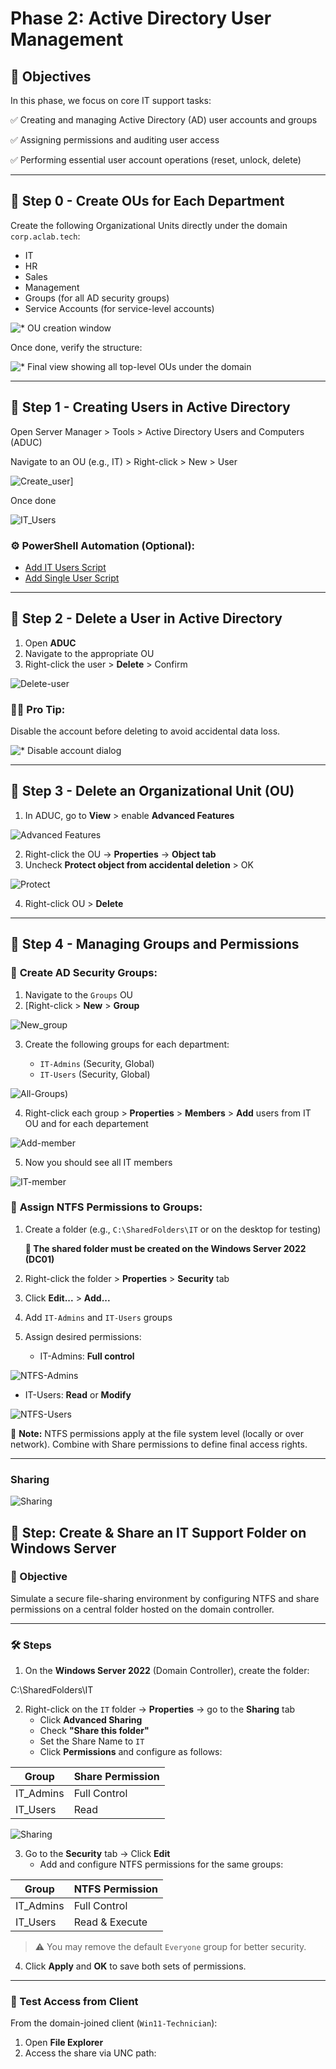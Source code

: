 # **Phase 2: Active Directory User Management**

## 🎯 **Objectives**

In this phase, we focus on core IT support tasks:

✅ Creating and managing Active Directory (AD) user accounts and groups

✅ Assigning permissions and auditing user access

✅ Performing essential user account operations (reset, unlock, delete)

---

## 🔴 **Step 0 - Create OUs for Each Department**

Create the following Organizational Units directly under the domain `corp.aclab.tech`:

* IT
* HR
* Sales
* Management
* Groups (for all AD security groups)
* Service Accounts (for service-level accounts)

![* OU creation window](https://github.com/AliChoukatli/CyberShield-Enterprise/blob/main/Screenshots/Phase%202/Create_OU.png)

Once done, verify the structure:

![* Final view showing all top-level OUs under the domain](https://github.com/AliChoukatli/CyberShield-Enterprise/blob/main/Screenshots/Phase%202/All_OU.png)

---

## 🔴 **Step 1 - Creating Users in Active Directory**

Open Server Manager > Tools > Active Directory Users and Computers (ADUC)

Navigate to an OU (e.g., IT) > Right-click > New > User
  
![Create_user](https://github.com/AliChoukatli/CyberShield-Enterprise/blob/main/Screenshots/Phase%202/Create_User.png)]
   

Once done

![IT_Users](https://github.com/AliChoukatli/CyberShield-Enterprise/blob/main/Screenshots/Phase%202/IT_users.png)


### ⚙️ **PowerShell Automation (Optional):**

* [Add IT Users Script](https://github.com/AliChoukatli/CyberShield-Enterprise/blob/main/IT_Support/PowerShell_Script/Add_IT_users.ps1)
* [Add Single User Script](https://github.com/AliChoukatli/CyberShield-Enterprise/blob/main/IT_Support/PowerShell_Script/Add_user.ps1)

---

## 🔴 **Step 2 - Delete a User in Active Directory**

1. Open **ADUC**
2. Navigate to the appropriate OU
3. Right-click the user > **Delete** > Confirm

![Delete-user](https://github.com/AliChoukatli/CyberShield-Enterprise/blob/main/Screenshots/Phase%202/delete_user.png)


### 🧑‍💻 **Pro Tip:**

Disable the account before deleting to avoid accidental data loss.

![* Disable account dialog](https://github.com/AliChoukatli/CyberShield-Enterprise/blob/main/Screenshots/Phase%202/Disable_acc.png)

---

## 🔴 **Step 3 - Delete an Organizational Unit (OU)**

1. In ADUC, go to **View** > enable **Advanced Features**

![Advanced Features](https://github.com/AliChoukatli/CyberShield-Enterprise/blob/main/Screenshots/Phase%202/Adv_feature.png)
   
2. Right-click the OU → **Properties** → **Object tab**  
3. Uncheck **Protect object from accidental deletion** > OK
   
![Protect](https://github.com/AliChoukatli/CyberShield-Enterprise/blob/main/Screenshots/Phase%202/protect.png)
   
4. Right-click OU > **Delete**

---

## 🔴 **Step 4 - Managing Groups and Permissions**

### 🔧 **Create AD Security Groups:**

1. Navigate to the `Groups` OU
2. [Right-click > **New** > **Group**
  
![New_group](https://github.com/AliChoukatli/CyberShield-Enterprise/blob/main/Screenshots/Phase%202/create_group.png)

3. Create the following groups for each department:

   * `IT-Admins` (Security, Global)
   * `IT-Users` (Security, Global)
  
 ![All-Groups)](https://github.com/AliChoukatli/CyberShield-Enterprise/blob/main/Screenshots/Phase%202/allgroups.png)
 
4. Right-click each group > **Properties** > **Members** > **Add** users from IT OU and for each departement

![Add-member](https://github.com/AliChoukatli/CyberShield-Enterprise/blob/main/Screenshots/Phase%202/add-member.png)

5. Now you should see all IT members

![IT-member](https://github.com/AliChoukatli/CyberShield-Enterprise/blob/main/Screenshots/Phase%202/IT-member.png)


### 🔐 **Assign NTFS Permissions to Groups:**

1. Create a folder (e.g., `C:\SharedFolders\IT` or on the desktop for testing)

   **📌 The shared folder must be created on the Windows Server 2022 (DC01)**
   
2. Right-click the folder > **Properties** > **Security** tab
3. Click **Edit...** > **Add...**
4. Add `IT-Admins` and `IT-Users` groups
5. Assign desired permissions:

   * IT-Admins: **Full control**
     
![NTFS-Admins](https://github.com/AliChoukatli/CyberShield-Enterprise/blob/main/Screenshots/Phase%202/NTFS-admin.png)
     
   * IT-Users: **Read** or **Modify**
  
![NTFS-Users](https://github.com/AliChoukatli/CyberShield-Enterprise/blob/main/Screenshots/Phase%202/NTFS-users.png)


📝 **Note:**
NTFS permissions apply at the file system level (locally or over network). Combine with Share permissions to define final access rights.

---

### **Sharing** 

![Sharing](https://github.com/AliChoukatli/CyberShield-Enterprise/blob/main/Screenshots/Phase%202/Sharing.png)



## 📁 Step: Create & Share an IT Support Folder on Windows Server

### 🎯 Objective
Simulate a secure file-sharing environment by configuring NTFS and share permissions on a central folder hosted on the domain controller.

---

### 🛠️ Steps

1. On the **Windows Server 2022** (Domain Controller), create the folder:

C:\SharedFolders\IT


2. Right-click on the `IT` folder → **Properties** → go to the **Sharing** tab  
   - Click **Advanced Sharing**
   - Check **"Share this folder"**
   - Set the Share Name to `IT`
   - Click **Permissions** and configure as follows:

| Group       | Share Permission |
|-------------|------------------|
| IT_Admins   | Full Control     |
| IT_Users    | Read             |

![Sharing](https://github.com/AliChoukatli/CyberShield-Enterprise/blob/main/Screenshots/Phase%202/Sharing.png)


3. Go to the **Security** tab → Click **Edit**  
   - Add and configure NTFS permissions for the same groups:

| Group       | NTFS Permission    |
|-------------|--------------------|
| IT_Admins   | Full Control       |
| IT_Users    | Read & Execute     |

> ⚠️ You may remove the default `Everyone` group for better security.

4. Click **Apply** and **OK** to save both sets of permissions.

---

### 🧪 Test Access from Client

From the domain-joined client (`Win11-Technician`):

1. Open **File Explorer**  
2. Access the share via UNC path:



